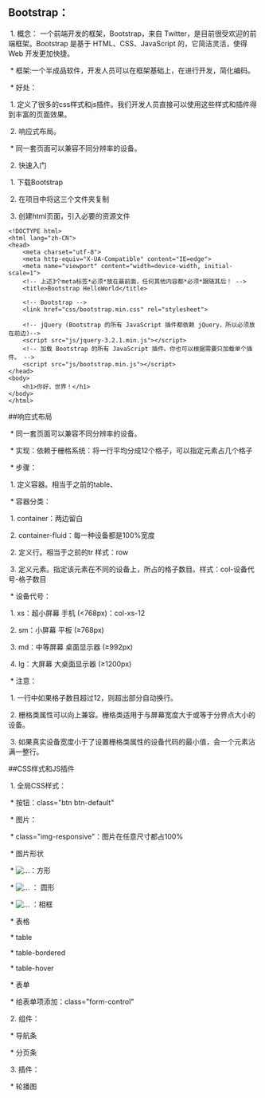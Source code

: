 ## Bootstrap：

​	1. 概念： 一个前端开发的框架，Bootstrap，来自 Twitter，是目前很受欢迎的前端框架。Bootstrap 是基于 HTML、CSS、JavaScript 的，它简洁灵活，使得 Web 开发更加快捷。

​		* 框架:一个半成品软件，开发人员可以在框架基础上，在进行开发，简化编码。

​		* 好处：

​			1. 定义了很多的css样式和js插件。我们开发人员直接可以使用这些样式和插件得到丰富的页面效果。

​			2. 响应式布局。

​				* 同一套页面可以兼容不同分辨率的设备。

​	2. 快速入门

​		1. 下载Bootstrap

​		2. 在项目中将这三个文件夹复制

​		3. 创建html页面，引入必要的资源文件

```
<!DOCTYPE html>
<html lang="zh-CN">
<head>
	<meta charset="utf-8">
	<meta http-equiv="X-UA-Compatible" content="IE=edge">
	<meta name="viewport" content="width=device-width, initial-scale=1">
	<!-- 上述3个meta标签*必须*放在最前面，任何其他内容都*必须*跟随其后！ -->
	<title>Bootstrap HelloWorld</title>

	<!-- Bootstrap -->
	<link href="css/bootstrap.min.css" rel="stylesheet">

	<!-- jQuery (Bootstrap 的所有 JavaScript 插件都依赖 jQuery，所以必须放在前边)-->
	<script src="js/jquery-3.2.1.min.js"></script>
	<!-- 加载 Bootstrap 的所有 JavaScript 插件。你也可以根据需要只加载单个插件。 -->
	<script src="js/bootstrap.min.js"></script>
</head>
<body>
	<h1>你好，世界！</h1>
</body>
</html>
```



##响应式布局

​	* 同一套页面可以兼容不同分辨率的设备。

​	* 实现：依赖于栅格系统：将一行平均分成12个格子，可以指定元素占几个格子

​	* 步骤：

​		1. 定义容器。相当于之前的table、

​			* 容器分类：

​				1. container：两边留白

​				2. container-fluid：每一种设备都是100%宽度

​		2. 定义行。相当于之前的tr  样式：row

​		3. 定义元素。指定该元素在不同的设备上，所占的格子数目。样式：col-设备代号-格子数目

​			* 设备代号：

​				1. xs：超小屏幕 手机 (<768px)：col-xs-12

​				2. sm：小屏幕 平板 (≥768px)

​				3. md：中等屏幕 桌面显示器 (≥992px)

​				4. lg：大屏幕 大桌面显示器 (≥1200px)

​		* 注意：

​			1. 一行中如果格子数目超过12，则超出部分自动换行。

​			2. 栅格类属性可以向上兼容。栅格类适用于与屏幕宽度大于或等于分界点大小的设备。

​			3. 如果真实设备宽度小于了设置栅格类属性的设备代码的最小值，会一个元素沾满一整行。



##CSS样式和JS插件

​	1. 全局CSS样式：

​		* 按钮：class="btn btn-default"

​		* 图片：

​			* class="img-responsive"：图片在任意尺寸都占100%

​			* 图片形状

​				* <img src="..." alt="..." class="img-rounded">：方形

​				* <img src="..." alt="..." class="img-circle"> ： 圆形

​				* <img src="..." alt="..." class="img-thumbnail"> ：相框

​		* 表格

​			* table

​			* table-bordered

​			* table-hover

​		* 表单

​			* 给表单项添加：class="form-control" 

​	2. 组件：

​		* 导航条

​		* 分页条

​	3. 插件：

​		* 轮播图